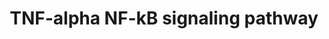 ---
annotations:
- type: Pathway Ontology
  value: tumor necrosis factor mediated signaling pathway
authors:
- A.Pandey
- MaintBot
- Ddigles
- Eweitz
- Mkutmon
- Egonw
description: NetPath 9 ; cellmap:9 - TNF-alpha/NF-kB Signaling Pathway This cancer
  signaling pathway is available at Cancer Cell Map (http://cancer.cellmap.org) and
  NetPath (http://www.netpath.org) and is part of a collaborative project between
  the Computational Biology Center at Memorial Sloan-Kettering Cancer Center (http://cbio.mskcc.org),
  PandeyLab at Johns Hopkins University (http://pandeylab.igm.jhmi.edu) and Institute
  of Bioinformatics (http://www.ibioinformatics.org).  If you use this pathway, please
  cite the Cancer Cell Map and NetPath websites until the pathway is published.
last-edited: 2021-06-04
organisms:
- Mus musculus
redirect_from:
- /index.php/Pathway:WP246
- /instance/WP246
schema-jsonld:
- '@context': https://schema.org/
  '@id': https://wikipathways.github.io/pathways/WP246.html
  '@type': Dataset
  creator:
    '@type': Organization
    name: WikiPathways
  description: NetPath 9 ; cellmap:9 - TNF-alpha/NF-kB Signaling Pathway This cancer
    signaling pathway is available at Cancer Cell Map (http://cancer.cellmap.org)
    and NetPath (http://www.netpath.org) and is part of a collaborative project between
    the Computational Biology Center at Memorial Sloan-Kettering Cancer Center (http://cbio.mskcc.org),
    PandeyLab at Johns Hopkins University (http://pandeylab.igm.jhmi.edu) and Institute
    of Bioinformatics (http://www.ibioinformatics.org).  If you use this pathway,
    please cite the Cancer Cell Map and NetPath websites until the pathway is published.
  keywords:
  - Hdac2
  - Casp8ap2
  - Rps6ka5
  - Psmd6
  - Psmc1
  - Psmc3
  - Ikbkap
  - Fadd
  - Csnk2a2
  - Dap
  - Cd3eap
  - Commd1
  - RPL30
  - Ripk3
  - Cdc37
  - Map3k2
  - Cav1
  - Smarcb1
  - Hdac1
  - Gm2423
  - Kcnq1
  - Azi2
  - Psmd7
  - CASP10
  - Smarce1
  - Akt1
  - G3bp2
  - Smarca4
  - Gsk3b
  - Faf1
  - Map3k8
  - Pebp1
  - Cops3
  - Nlrp4e
  - Kpna6
  - Rps11
  - Prkaca
  - Akap8
  - Src
  - Mcm7
  - Nsmaf
  - Txlna
  - Smarcc2
  - Unc5cl
  - Akt2
  - Casp3
  - RPS6KB1
  - Rel
  - Csnk2b
  - Psmb5
  - Ptpn11
  - Ywhab
  - Mark2
  - Ube2i
  - UBCH5B
  - Pdcd2
  - Psmd3
  - Kpna3
  - Tnip2
  - Flna
  - Bcl3
  - Usp2
  - Gene Symbol
  - Iqgap2
  - Gene
  - SKP1A
  - Pfdn2
  - Fkbp5
  - BCL7A
  - Gm10774
  - Btrc
  - Zfand5
  - Nfkbiz
  - Tnfrsf1a
  - Tradd
  - Fbxw11
  - Bag4
  - Alpl
  - HIST3H3
  - Cdc34
  - Nfkbia
  - Mtif2
  - Map3k3
  - Usp11
  - Psmd12
  - Map3k1
  - Traf5
  - Ikbke
  - Tnip1
  - Traf2
  - Ptk2
  - Traf6
  - Psmd1
  - Gtf2i
  - Hdac6
  - Prkcz
  - Trpc4ap
  - Psmd13
  - Smarcc1
  - Casp8
  - Hspb1
  - Birc2
  - Polr1e
  - Ppp2ca
  - Rasal2
  - Map2k5
  - Ppp1r13l
  - Hsp90aa1
  - 2610301G19Rik
  - Nkiras2
  - Cflar
  - Ywhae
  - Ripk1
  - Stat1
  - Capn3
  - Pias3
  - Pkn1
  - Tnfaip3
  - Tbk1
  - Rela
  - Ktn1
  - Ywhaz
  - Rnf216
  - Nkiras1
  - Rpl4
  - MCC
  - Tnfrsf11a
  - RPL8
  - Ripk2
  - Casp7
  - Polr2h
  - Eif4a3
  - Fancd2
  - Tnfrsf8
  - Polr1a
  - Nfkb2
  - SUMO1
  - Lrpprc
  - Cul1
  - Polr1d
  - Map3k7ip2
  - Ikbkb
  - Traip
  - Polr1b
  - Ywhah
  - Chuk
  - Crebbp
  - KPNA2
  - RPL6
  - Hsp90ab1
  - Traf4
  - Traf3
  - Cradd
  - CSNK2A1
  - Tnfrsf1b
  - Pml
  - Relb
  - Birc3
  - Polr1c
  - Map3k14
  - Ywhag
  - Nfkb1
  - Peg3
  - Map3k7ip3
  - Ddx3x
  - Nr2c2
  - Map3k7ip1
  - Dpf2
  - Ikbkg
  - Cyld
  - Glg1
  - Nfkbie
  - Gab1
  - Tnf
  - Gnb2l1
  - Psmc2
  - Fbl
  - Actl6a
  - Tank
  - Nfkbib
  - Mcm5
  - Tifa
  - Gm4596
  - Traf1
  - Papola
  - RPS13
  - Rnf25
  - Casp2
  - Wdr68
  license: CC0
  name: TNF-alpha NF-kB signaling pathway
seo: CreativeWork
title: TNF-alpha NF-kB signaling pathway
wpid: WP246
---